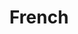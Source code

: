 ---
title: French
crosslinks:
- france
- languagelearning
- rance
- FrancaisCanadien
- Lyon
- AskReddit
- EcouteCa
- CajunFrench
- autotldr
- Showerthoughts
- Enhancement
- TESOL
- rupaulsdragrace
- LanguageExchange
- musiquefrancaise
- LesMemesFrancais
- anglish
- FrenchImmersion
- QuestionsDeLangue
- francophonie
---